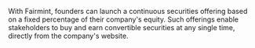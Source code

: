 With Fairmint, founders can launch a continuous securities offering based on a fixed percentage of their company's equity. Such offerings enable stakeholders to buy and earn convertible securities at any single time, directly from the company's website.